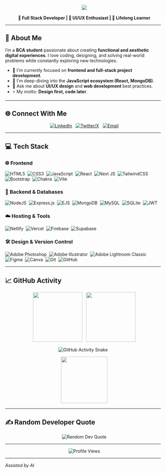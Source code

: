 <p align="center">
  <img src="https://capsule-render.vercel.app/api?type=waving&color=0:38B2AC,100:00C4CC&height=200&section=header&text=👋%20Hi%2C%20I'm%20Omsai%20Desai&fontSize=40&fontColor=ffffff&animation=fadeIn&fontAlignY=35"/>
</p>

<p align="center">
  <b>🚀 Full Stack Developer | 🎨 UI/UX Enthusiast | 🧠 Lifelong Learner</b>
</p>

---

## 💫 About Me

I’m a **BCA student** passionate about creating **functional and aesthetic digital experiences**. I love coding, designing, and solving real-world problems while constantly exploring new technologies.

- 🔭 I'm currently focused on **frontend and full-stack project development**.
- 🌱 I'm deep-diving into the **JavaScript ecosystem (React, MongoDB)**.
- 💬 Ask me about **UI/UX design** and **web development** best practices.
- ⚡ My motto: **Design first, code later**.

---

## 🌐 Connect With Me

<p align="center">
  <a href="https://linkedin.com/in/omsai-desai-a924a6300"><img src="https://img.shields.io/badge/LinkedIn-%230077B5.svg?logo=linkedin&logoColor=white" alt="LinkedIn"/></a>
  <a href="https://x.com/omsai-desai"><img src="https://img.shields.io/badge/X-black.svg?logo=X&logoColor=white" alt="Twitter/X"/></a>
  <a href="mailto:omsaidesai9@gmail.com"><img src="https://img.shields.io/badge/Email-D14836?logo=gmail&logoColor=white" alt="Email"/></a>
</p>

---

## 💻 Tech Stack

### 🌐 **Frontend**
![HTML5](https://img.shields.io/badge/html5-%23E34F26.svg?style=for-the-badge&logo=html5&logoColor=white) 
![CSS3](https://img.shields.io/badge/css3-%231572B6.svg?style=for-the-badge&logo=css3&logoColor=white) 
![JavaScript](https://img.shields.io/badge/javascript-%23323330.svg?style=for-the-badge&logo=javascript&logoColor=%23F7DF1E) 
![React](https://img.shields.io/badge/react-%2320232a.svg?style=for-the-badge&logo=react&logoColor=%2361DAFB) 
![Next JS](https://img.shields.io/badge/Next-black?style=for-the-badge&logo=next.js&logoColor=white) 
![TailwindCSS](https://img.shields.io/badge/tailwindcss-%2338B2AC.svg?style=for-the-badge&logo=tailwind-css&logoColor=white) 
![Bootstrap](https://img.shields.io/badge/bootstrap-%238511FA.svg?style=for-the-badge&logo=bootstrap&logoColor=white) 
![Chakra](https://img.shields.io/badge/chakra-%234ED1C5.svg?style=for-the-badge&logo=chakraui&logoColor=white) 
![Vite](https://img.shields.io/badge/vite-%23646CFF.svg?style=for-the-badge&logo=vite&logoColor=white) 

### 🧠 **Backend & Databases**
![NodeJS](https://img.shields.io/badge/node.js-6DA55F?style=for-the-badge&logo=node.js&logoColor=white) 
![Express.js](https://img.shields.io/badge/express.js-%23404d59.svg?style=for-the-badge&logo=express&logoColor=%2361DAFB) 
![EJS](https://img.shields.io/badge/ejs-%23B4CA65.svg?style=for-the-badge&logo=ejs&logoColor=black) 
![MongoDB](https://img.shields.io/badge/MongoDB-%234ea94b.svg?style=for-the-badge&logo=mongodb&logoColor=white) 
![MySQL](https://img.shields.io/badge/mysql-4479A1.svg?style=for-the-badge&logo=mysql&logoColor=white) 
![SQLite](https://img.shields.io/badge/sqlite-%2307405e.svg?style=for-the-badge&logo=sqlite&logoColor=white) 
![JWT](https://img.shields.io/badge/JWT-black?style=for-the-badge&logo=JSON%20web%20tokens) 

### ☁️ **Hosting & Tools**
![Netlify](https://img.shields.io/badge/netlify-%23000000.svg?style=for-the-badge&logo=netlify&logoColor=#00C7B7) 
![Vercel](https://img.shields.io/badge/vercel-%23000000.svg?style=for-the-badge&logo=vercel&logoColor=white) 
![Firebase](https://img.shields.io/badge/firebase-%23039BE5.svg?style=for-the-badge&logo=firebase) 
![Supabase](https://img.shields.io/badge/Supabase-3ECF8E?style=for-the-badge&logo=supabase&logoColor=white) 

### 🛠️ **Design & Version Control**
![Adobe Photoshop](https://img.shields.io/badge/adobe%20photoshop-%2331A8FF.svg?style=for-the-badge&logo=adobe%20photoshop&logoColor=white) 
![Adobe Illustrator](https://img.shields.io/badge/adobe%20illustrator-%23FF9A00.svg?style=for-the-badge&logo=adobe%20illustrator&logoColor=white) 
![Adobe Lightroom Classic](https://img.shields.io/badge/Adobe%20Lightroom%20Classic-31A8FF.svg?style=for-the-badge&logo=Adobe%20Lightroom%20Classic&logoColor=white) 
![Figma](https://img.shields.io/badge/figma-%23F24E1E.svg?style=for-the-badge&logo=figma&logoColor=white) 
![Canva](https://img.shields.io/badge/Canva-%2300C4CC.svg?style=for-the-badge&logo=Canva&logoColor=white) 
![Git](https://img.shields.io/badge/git-%23F05033.svg?style=for-the-badge&logo=git&logoColor=white) 
![GitHub](https://img.shields.io/badge/github-%23121011.svg?style=for-the-badge&logo=github&logoColor=white)

---

## 📈 GitHub Activity

<p align="center">
  <img src="https://github-readme-stats.vercel.app/api?username=omsaidesaii&theme=dark&hide_border=false&include_all_commits=false&count_private=false" height="160px"/>
  <img src="https://nirzak-streak-stats.vercel.app/?user=omsaidesaii&theme=dark&hide_border=false" height="160px"/>
</p>

<p align="center">
  <img src="https://raw.githubusercontent.com/omsaidesaii/omsaidesaii/output/github-contribution-grid-snake.svg" alt="GitHub Activity Snake" />
</p>

<p align="center">
  <img src="https://github-readme-stats.vercel.app/api/top-langs/?username=omsaidesaii&theme=dark&hide_border=false&layout=compact" height="150px"/>
</p>

---

## ✍️ Random Developer Quote
<p align="center">
  <img src="https://quotes-github-readme.vercel.app/api?type=horizontal&theme=radical" alt="Random Dev Quote"/>
</p>

---

<p align="center">
  <img src="https://komarev.com/ghpvc/?username=omsaidesaii&label=Profile%20views&color=0e75b6&style=flat" alt="Profile Views" />
</p>

---

*Assisted by AI*

